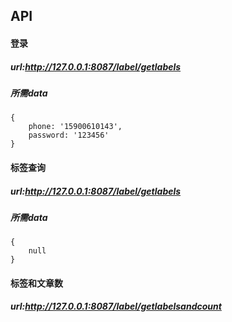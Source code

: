 ## API

#### 登录

##### url:http://127.0.0.1:8087/label/getlabels

##### 所需data

    {
        phone: '15900610143',
        password: '123456'
    }
    
#### 标签查询
     
##### url:http://127.0.0.1:8087/label/getlabels

##### 所需data

    {
        null
    }
    
#### 标签和文章数

##### url:http://127.0.0.1:8087/label/getlabelsandcount  